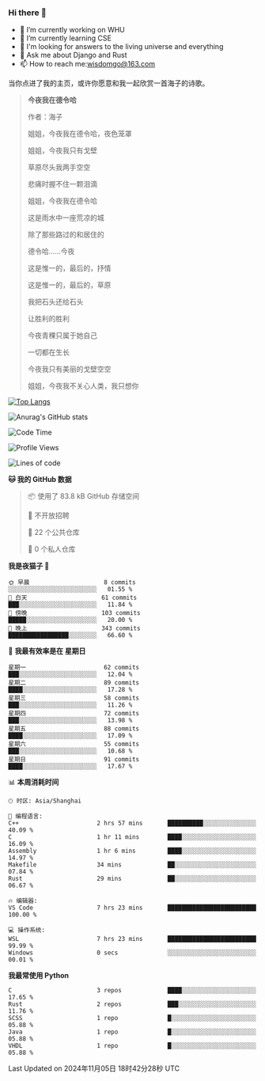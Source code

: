 ### Hi there 👋



- 🔭 I’m currently working on WHU
- 🌱 I’m currently learning CSE
- 🤔 I'm looking for answers to the living universe and everything
- 💬 Ask me about Django and Rust
- 📫 How to reach me:wisdomgo@163.com

当你点进了我的主页，或许你愿意和我一起欣赏一首海子的诗歌。

>**今夜我在德令哈**
>
>作者：海子
>
>姐姐，今夜我在德令哈，夜色笼罩
>
>姐姐，今夜我只有戈壁
>
>草原尽头我两手空空
>
>悲痛时握不住一颗泪滴
>
>姐姐，今夜我在德令哈
>
>这是雨水中一座荒凉的城
>
>除了那些路过的和居住的
>
>德令哈......今夜
>
>这是惟一的，最后的，抒情
>
>这是惟一的，最后的，草原
>
>我把石头还给石头
>
>让胜利的胜利
>
>今夜青稞只属于她自己
>
>一切都在生长
>
>今夜我只有美丽的戈壁空空
>
>姐姐，今夜我不关心人类，我只想你



[![Top Langs](https://github-readme-stats.vercel.app/api/top-langs/?username=wisdomgo&theme=onedark)](https://github.com/anuraghazra/github-readme-stats)

![Anurag's GitHub stats](https://github-readme-stats.vercel.app/api?username=wisdomgo&hide=contribs,stars&theme=synthwave)

<!--START_SECTION:waka-->
![Code Time](http://img.shields.io/badge/Code%20Time-311%20hrs-blue)

![Profile Views](http://img.shields.io/badge/%E4%B8%AA%E4%BA%BA%E8%B5%84%E6%96%99%E8%A7%82%E7%9C%8B%E6%AC%A1%E6%95%B0-1-blue)

![Lines of code](https://img.shields.io/badge/%E4%BB%8E%E3%80%8CHello%20World%E3%80%8D%E8%B5%B7%E6%88%91%E5%B7%B2%E7%BB%8F%E5%86%99%E4%BA%86-640.1%20thousand%20%E8%A1%8C%E4%BB%A3%E7%A0%81-blue)

**🐱 我的 GitHub 数据** 

> 📦  使用了 83.8 kB GitHub 存储空间 
 > 
> 🚫 不开放招聘
 > 
> 📜 22 个公共仓库 
 > 
> 🔑 0 个私人仓库 
 > 
**我是夜猫子 🦉** 

```text
🌞 早晨                     8 commits           ░░░░░░░░░░░░░░░░░░░░░░░░░   01.55 % 
🌆 白天                     61 commits          ███░░░░░░░░░░░░░░░░░░░░░░   11.84 % 
🌃 傍晚                     103 commits         █████░░░░░░░░░░░░░░░░░░░░   20.00 % 
🌙 晚上                     343 commits         █████████████████░░░░░░░░   66.60 % 
```
📅 **我最有效率是在 星期日** 

```text
星期一                      62 commits          ███░░░░░░░░░░░░░░░░░░░░░░   12.04 % 
星期二                      89 commits          ████░░░░░░░░░░░░░░░░░░░░░   17.28 % 
星期三                      58 commits          ███░░░░░░░░░░░░░░░░░░░░░░   11.26 % 
星期四                      72 commits          ███░░░░░░░░░░░░░░░░░░░░░░   13.98 % 
星期五                      88 commits          ████░░░░░░░░░░░░░░░░░░░░░   17.09 % 
星期六                      55 commits          ███░░░░░░░░░░░░░░░░░░░░░░   10.68 % 
星期日                      91 commits          ████░░░░░░░░░░░░░░░░░░░░░   17.67 % 
```


📊 **本周消耗时间** 

```text
🕑︎ 时区: Asia/Shanghai

💬 编程语言: 
C++                      2 hrs 57 mins       ██████████░░░░░░░░░░░░░░░   40.09 % 
C                        1 hr 11 mins        ████░░░░░░░░░░░░░░░░░░░░░   16.09 % 
Assembly                 1 hr 6 mins         ████░░░░░░░░░░░░░░░░░░░░░   14.97 % 
Makefile                 34 mins             ██░░░░░░░░░░░░░░░░░░░░░░░   07.84 % 
Rust                     29 mins             ██░░░░░░░░░░░░░░░░░░░░░░░   06.67 % 

🔥 编辑器: 
VS Code                  7 hrs 23 mins       █████████████████████████   100.00 % 

💻 操作系统: 
WSL                      7 hrs 23 mins       █████████████████████████   99.99 % 
Windows                  0 secs              ░░░░░░░░░░░░░░░░░░░░░░░░░   00.01 % 
```

**我最常使用 Python** 

```text
C                        3 repos             ████░░░░░░░░░░░░░░░░░░░░░   17.65 % 
Rust                     2 repos             ███░░░░░░░░░░░░░░░░░░░░░░   11.76 % 
SCSS                     1 repo              █░░░░░░░░░░░░░░░░░░░░░░░░   05.88 % 
Java                     1 repo              █░░░░░░░░░░░░░░░░░░░░░░░░   05.88 % 
VHDL                     1 repo              █░░░░░░░░░░░░░░░░░░░░░░░░   05.88 % 
```




 Last Updated on 2024年11月05日 18时42分28秒 UTC
<!--END_SECTION:waka-->

